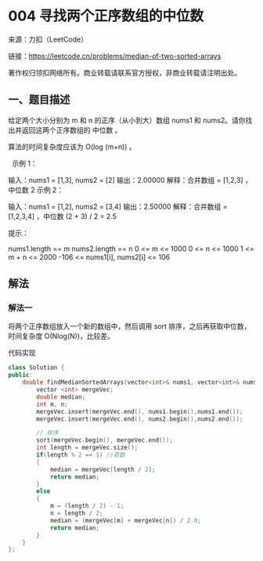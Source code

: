# 004 寻找两个正序数组的中位数

来源：力扣（LeetCode）

链接：https://leetcode.cn/problems/median-of-two-sorted-arrays

著作权归领扣网络所有。商业转载请联系官方授权，非商业转载请注明出处。
## 一、题目描述

给定两个大小分别为 m 和 n 的正序（从小到大）数组 nums1 和 nums2。请你找出并返回这两个正序数组的 中位数 。

算法的时间复杂度应该为 O(log (m+n)) 。

 
示例 1：

输入：nums1 = [1,3], nums2 = [2]
输出：2.00000
解释：合并数组 = [1,2,3] ，中位数 2
示例 2：

输入：nums1 = [1,2], nums2 = [3,4]
输出：2.50000
解释：合并数组 = [1,2,3,4] ，中位数 (2 + 3) / 2 = 2.5
 

提示：

nums1.length == m
nums2.length == n
0 <= m <= 1000
0 <= n <= 1000
1 <= m + n <= 2000
-106 <= nums1[i], nums2[i] <= 106

## 解法

### 解法一
将两个正序数组放入一个新的数组中，然后调用 sort 排序，之后再获取中位数，时间复杂度 O(Nlog(N))，比较差。

代码实现
```cpp
class Solution {
public:
    double findMedianSortedArrays(vector<int>& nums1, vector<int>& nums2) {
        vector <int> mergeVec;
        double median;
        int m, n;
        mergeVec.insert(mergeVec.end(), nums1.begin(),nums1.end());
		mergeVec.insert(mergeVec.end(), nums2.begin(),nums2.end()); 

        // 排序
        sort(mergeVec.begin(), mergeVec.end()); 
        int length = mergeVec.size();
        if(length % 2 == 1) //奇数
        {
            median = mergeVec[length / 2];
            return median;
        }
        else
        {
            m = (length / 2) - 1;
            n = length / 2;
            median = (mergeVec[m] + mergeVec[n]) / 2.0;
            return median;
        }
    }
};
```
